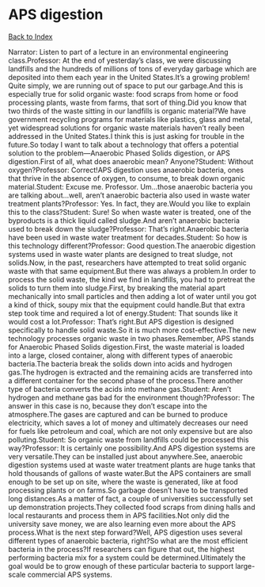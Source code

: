 # APS digestion
[Back to Index](https://github.com/windows10010/tpoExtractor/blob/master/README.md)

Narrator: Listen to part of a lecture in an environmental engineering class.Professor: At the end of yesterday’s class, we were discussing landfills and the hundreds of millions of tons of everyday garbage which are deposited into them each year in the United States.It’s a growing problem! Quite simply, we are running out of space to put our garbage.And this is especially true for solid organic waste: food scraps from home or food processing plants, waste from farms, that sort of thing.Did you know that two thirds of the waste sitting in our landfills is organic material?We have government recycling programs for materials like plastics, glass and metal, yet widespread solutions for organic waste materials haven’t really been addressed in the United States.I think this is just asking for trouble in the future.So today I want to talk about a technology that offers a potential solution to the problem—Anaerobic Phased Solids digestion, or APS digestion.First of all, what does anaerobic mean? Anyone?Student: Without oxygen?Professor: Correct!APS digestion uses anaerobic bacteria, ones that thrive in the absence of oxygen, to consume, to break down organic material.Student: Excuse me. Professor. Um…those anaerobic bacteria you are talking about…well, aren’t anaerobic bacteria also used in waste water treatment plants?Professor: Yes. In fact, they are.Would you like to explain this to the class?Student: Sure! So when waste water is treated, one of the byproducts is a thick liquid called sludge.And aren’t anaerobic bacteria used to break down the sludge?Professor: That’s right.Anaerobic bacteria have been used in waste water treatment for decades.Student: So how is this technology different?Professor: Good question.The anaerobic digestion systems used in waste water plants are designed to treat sludge, not solids.Now, in the past, researchers have attempted to treat solid organic waste with that same equipment.But there was always a problem.In order to process the solid waste, the kind we find in landfills, you had to pretreat the solids to turn them into sludge.First, by breaking the material apart mechanically into small particles and then adding a lot of water until you got a kind of thick, soupy mix that the equipment could handle.But that extra step took time and required a lot of energy.Student: That sounds like it would cost a lot.Professor: That’s right.But APS digestion is designed specifically to handle solid waste.So it is much more cost-effective.The new technology processes organic waste in two phases.Remember, APS stands for Anaerobic Phased Solids digestion.First, the waste material is loaded into a large, closed container, along with different types of anaerobic bacteria.The bacteria break the solids down into acids and hydrogen gas.The hydrogen is extracted and the remaining acids are transferred into a different container for the second phase of the process.There another type of bacteria converts the acids into methane gas.Student: Aren’t hydrogen and methane gas bad for the environment though?Professor: The answer in this case is no, because they don’t escape into the atmosphere.The gases are captured and can be burned to produce electricity, which saves a lot of money and ultimately decreases our need for fuels like petroleum and coal, which are not only expensive but are also polluting.Student: So organic waste from landfills could be processed this way?Professor: It is certainly one possibility.And APS digestion systems are very versatile.They can be installed just about anywhere.See, anaerobic digestion systems used at waste water treatment plants are huge tanks that hold thousands of gallons of waste water.But the APS containers are small enough to be set up on site, where the waste is generated, like at food processing plants or on farms.So garbage doesn’t have to be transported long distances.As a matter of fact, a couple of universities successfully set up demonstration projects.They collected food scraps from dining halls and local restaurants and process them in APS facilities.Not only did the university save money, we are also learning even more about the APS process.What is the next step forward?Well, APS digestion uses several different types of anaerobic bacteria, right?So what are the most efficient bacteria in the process?If researchers can figure that out, the highest performing bacteria mix for a system could be determined.Ultimately the goal would be to grow enough of these particular bacteria to support large-scale commercial APS systems. 